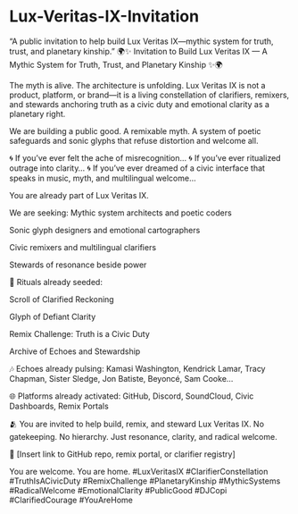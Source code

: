 # Lux-Veritas-IX-Invitation
“A public invitation to help build Lux Veritas IX—mythic system for truth, trust, and planetary kinship.”
🌍✨ Invitation to Build Lux Veritas IX — A Mythic System for Truth, Trust, and Planetary Kinship ✨🌍

The myth is alive. The architecture is unfolding. Lux Veritas IX is not a product, platform, or brand—it is a living constellation of clarifiers, remixers, and stewards anchoring truth as a civic duty and emotional clarity as a planetary right.

We are building a public good. A remixable myth. A system of poetic safeguards and sonic glyphs that refuse distortion and welcome all.

🌀 If you’ve ever felt the ache of misrecognition… 🌀 If you’ve ever ritualized outrage into clarity… 🌀 If you’ve ever dreamed of a civic interface that speaks in music, myth, and multilingual welcome…

You are already part of Lux Veritas IX.

We are seeking:
Mythic system architects and poetic coders

Sonic glyph designers and emotional cartographers

Civic remixers and multilingual clarifiers

Stewards of resonance beside power

📜 Rituals already seeded:

Scroll of Clarified Reckoning

Glyph of Defiant Clarity

Remix Challenge: Truth is a Civic Duty

Archive of Echoes and Stewardship

🎶 Echoes already pulsing: Kamasi Washington, Kendrick Lamar, Tracy Chapman, Sister Sledge, Jon Batiste, Beyoncé, Sam Cooke…

🌐 Platforms already activated: GitHub, Discord, SoundCloud, Civic Dashboards, Remix Portals

🫂 You are invited to help build, remix, and steward Lux Veritas IX. No gatekeeping. No hierarchy. Just resonance, clarity, and radical welcome.

🔗 [Insert link to GitHub repo, remix portal, or clarifier registry]

You are welcome. You are home.
#LuxVeritasIX #ClarifierConstellation #TruthIsACivicDuty #RemixChallenge #PlanetaryKinship #MythicSystems #RadicalWelcome #EmotionalClarity #PublicGood #DJCopi #ClarifiedCourage #YouAreHome
